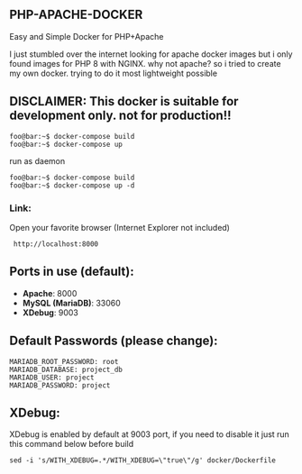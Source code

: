 ## PHP-APACHE-DOCKER
Easy and Simple Docker for PHP+Apache


I just stumbled over the internet looking for apache docker images but i only found images for PHP 8  with NGINX. why not apache?
so i tried to create my own docker. trying to do it most lightweight possible

## DISCLAIMER: This docker is suitable for development only. not for production!! 

```console
foo@bar:~$ docker-compose build 
foo@bar:~$ docker-compose up 
```

run as daemon
```console
foo@bar:~$ docker-compose build 
foo@bar:~$ docker-compose up -d 
```

### Link:
Open your favorite browser (Internet Explorer not included)
```
 http://localhost:8000 
```

## Ports in use (default):
- **Apache**: 8000
- **MySQL (MariaDB)**: 33060
- **XDebug**: 9003

## Default Passwords (please change):
``` console
MARIADB_ROOT_PASSWORD: root
MARIADB_DATABASE: project_db
MARIADB_USER: project
MARIADB_PASSWORD: project
```
## XDebug:
XDebug is enabled by default at 9003 port, if you need to disable it just run this command below before build

``` console
sed -i 's/WITH_XDEBUG=.*/WITH_XDEBUG=\"true\"/g' docker/Dockerfile
```

 